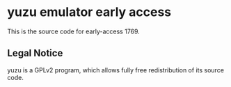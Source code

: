 yuzu emulator early access
=============

This is the source code for early-access 1769.

## Legal Notice

yuzu is a GPLv2 program, which allows fully free redistribution of its source code.